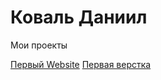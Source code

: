 

# Коваль Даниил
Мои проекты

[Первый Website](https://miditi750.github.io/12/ "Моя первая вебстраничка")
[Первая верстка](https://miditi750.github.io/delivery/ "верстка потихоньку")
